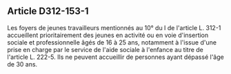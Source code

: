 ## Article D312-153-1

Les foyers de jeunes travailleurs mentionnés au 10° du I de l'article L. 312-1 accueillent prioritairement des
jeunes en activité ou en voie d'insertion sociale et professionnelle âgés de 16 à 25 ans, notamment à l'issue
d'une prise en charge par le service de l'aide sociale à l'enfance au titre de l'article L. 222-5. Ils ne peuvent
accueillir de personnes ayant dépassé l'âge de 30 ans.

